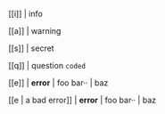 [[i]]
| info

[[a]]
| warning

[[s]]
| secret

[[q]]
| question `coded`

[[e]]
| **error**
| foo bar··
| baz

[[e | a bad error]]
| **error**
| foo bar··
| baz
